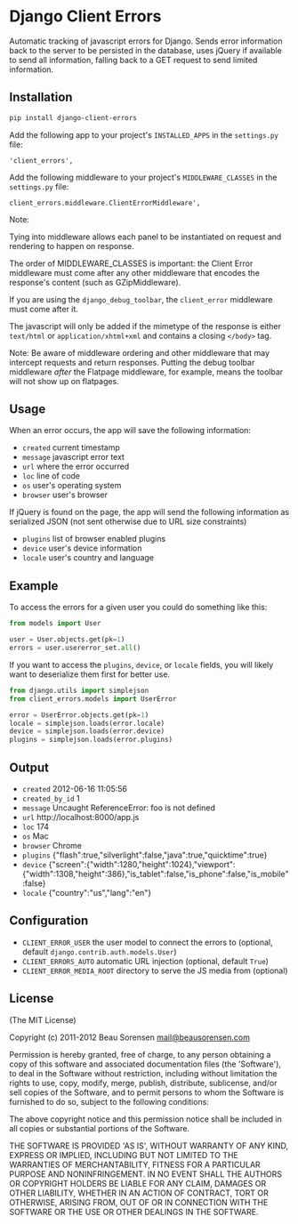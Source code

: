 # Django Client Errors

Automatic tracking of javascript errors for Django. Sends error information back to the 
server to be persisted in the database, uses jQuery if available to send all information, 
falling back to a GET request to send limited information.


## Installation

```bash
pip install django-client-errors
````

Add the following app to your project's `INSTALLED_APPS` in the `settings.py` file:

````
'client_errors',
````

Add the following middleware to your project's `MIDDLEWARE_CLASSES` in the `settings.py` file:

````
client_errors.middleware.ClientErrorMiddleware',
````

Note:

Tying into middleware allows each panel to be instantiated on request and
rendering to happen on response.

The order of MIDDLEWARE_CLASSES is important: the Client Error middleware
must come after any other middleware that encodes the response's content
(such as GZipMiddleware).

If you are using the `django_debug_toolbar`, the `client_error` middleware must
come after it.

The javascript will only be added if the mimetype of the
response is either `text/html` or `application/xhtml+xml` and contains a
closing `</body>` tag.

Note: Be aware of middleware ordering and other middleware that may
intercept requests and return responses.  Putting the debug toolbar
middleware *after* the Flatpage middleware, for example, means the
toolbar will not show up on flatpages.


## Usage

When an error occurs, the app will save the following information:

* `created` current timestamp
* `message` javascript error text
* `url` where the error occurred
* `loc` line of code
* `os` user's operating system
* `browser` user's browser

If jQuery is found on the page, the app will send the following information as 
serialized JSON (not sent otherwise due to URL size constraints)

* `plugins` list of browser enabled plugins
* `device` user's device information
* `locale` user's country and language


## Example

To access the errors for a given user you could do something like this:

```python
from models import User

user = User.objects.get(pk=1)
errors = user.usererror_set.all()
````

If you want to access the `plugins`, `device`, or `locale` fields, you will likely
want to deserialize them first for better use.

```python
from django.utils import simplejson
from client_errors.models import UserError

error = UserError.objects.get(pk=1)
locale = simplejson.loads(error.locale)
device = simplejson.loads(error.device)
plugins = simplejson.loads(error.plugins)
````


## Output

* `created` 2012-06-16 11:05:56
* `created_by_id` 1   
* `message` Uncaught ReferenceError: foo is not defined    
* `url` http://localhost:8000/app.js
* `loc` 174 
* `os` Mac 
* `browser` Chrome  
* `plugins` {"flash":true,"silverlight":false,"java":true,"quicktime":true}
* `device` {"screen":{"width":1280,"height":1024},"viewport":{"width":1308,"height":386},"is_tablet":false,"is_phone":false,"is_mobile":false}
* `locale` {"country":"us","lang":"en"}


## Configuration

* `CLIENT_ERROR_USER` the user model to connect the errors to (optional, default `django.contrib.auth.models.User`)
* `CLIENT_ERRORS_AUTO` automatic URL injection (optional, default `True`)
* `CLIENT_ERROR_MEDIA_ROOT` directory to serve the JS media from (optional)


## License

(The MIT License)

Copyright (c) 2011-2012 Beau Sorensen <mail@beausorensen.com>

Permission is hereby granted, free of charge, to any person obtaining
a copy of this software and associated documentation files (the
'Software'), to deal in the Software without restriction, including
without limitation the rights to use, copy, modify, merge, publish,
distribute, sublicense, and/or sell copies of the Software, and to
permit persons to whom the Software is furnished to do so, subject to
the following conditions:

The above copyright notice and this permission notice shall be
included in all copies or substantial portions of the Software.

THE SOFTWARE IS PROVIDED 'AS IS', WITHOUT WARRANTY OF ANY KIND,
EXPRESS OR IMPLIED, INCLUDING BUT NOT LIMITED TO THE WARRANTIES OF
MERCHANTABILITY, FITNESS FOR A PARTICULAR PURPOSE AND NONINFRINGEMENT.
IN NO EVENT SHALL THE AUTHORS OR COPYRIGHT HOLDERS BE LIABLE FOR ANY
CLAIM, DAMAGES OR OTHER LIABILITY, WHETHER IN AN ACTION OF CONTRACT,
TORT OR OTHERWISE, ARISING FROM, OUT OF OR IN CONNECTION WITH THE
SOFTWARE OR THE USE OR OTHER DEALINGS IN THE SOFTWARE.

